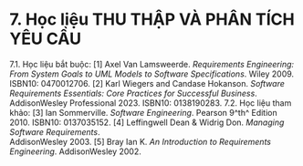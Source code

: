 # 7. Học liệu THU THẬP VÀ PHÂN TÍCH YÊU CẦU
7.1. Học liệu bắt buộc: \[1\] Axel Van Lamsweerde. *Requirements Engineering: From System Goals
to UML Models to Software Specifications*. Wiley 2009. ISBN10:
0470012706. \[2\] Karl Wiegers and Candase Hokanson. *Software Requirements
Essentials: Core Practices for Successful Business*. AddisonWesley
Professional 2023. ISBN10: 0138190283. 7.2. Học liệu tham khảo: \[3\] Ian Sommerville. *Software Engineering*. Pearson 9^th^ Edition
2010. ISBN10: 0137035152. \[4\] Leffingwell Dean & Widrig Don. *Managing Software
Requirements*.\
AddisonWesley 2003. \[5\] Bray Ian K. *An Introduction to Requirements Engineering*.
AddisonWesley 2002.
